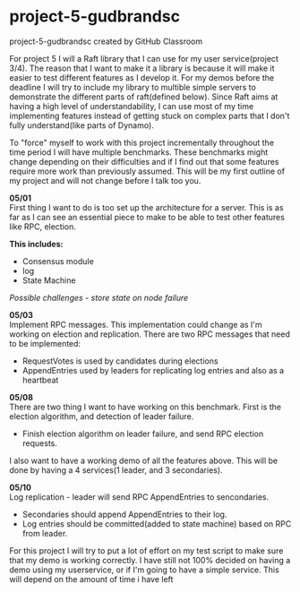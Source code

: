 # project-5-gudbrandsc
project-5-gudbrandsc created by GitHub Classroom

For project 5 I will a Raft library that I can use for my user service(project 3/4). The reason that I want to make it a library is 
because it will make it easier to test different features as I develop it. For my demos before the deadline I will try to include my library
to multible simple servers to demonstrate the different parts of raft(defined below). Since Raft aims at having a high level of understandability, I can 
use most of my time implementing features instead of getting stuck on complex parts that I don't fully understand(like parts of Dynamo). 

To "force" myself to work with this project incrementally throughout the time period I will have multiple benchmarks. These benchmarks might change depending on their difficulties and 
if I find out that some features require more work than previously assumed. This will be my first outline of my project and will not change before I talk too you.


<b>05/01</b><br>
First thing I want to do is too set up the architecture for a server. This is as far as I can see an essential piece to make 
to be able to test other features like RPC, election. 

<b>This includes:</b>
  - Consensus module
  - log
  - State Machine 
  
<i> Possible challenges - store state on node failure</i> 
  
  
<b>05/03</b><br>
 Implement RPC messages. This implementation could change as I'm working on election and replication. There are two RPC messages that need to be implemented:
 - RequestVotes is used by candidates during elections
 - AppendEntries used by leaders for replicating log entries and also as a heartbeat 
    
<b>05/08</b><br>
There are two thing I want to have working on this benchmark. First is the election algorithm, and detection of leader failure.
 - Finish election algorithm on leader failure, and send RPC election requests. 
 
I also want to have a working demo of all the features above. This will be done by having a 4 services(1 leader, and 3 secondaries). 


<b>05/10</b><br>
Log replication - leader will send RPC AppendEntries to sencondaries. 
- Secondaries should append AppendEntries to their log.
- Log entries should be committed(added to state machine) based on RPC from leader. 

For this project I will try to put a lot of effort on my test script to make sure that my demo is working correctly. 
I have still not 100% decided on having a demo using my userservice, or if I'm going to have a simple service. This will depend on the 
amount of time i have left



